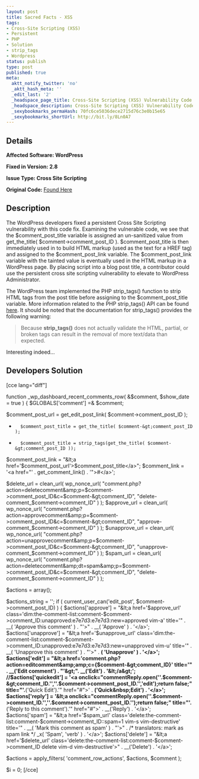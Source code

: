 ```yaml
---
layout: post
title: Sacred Facts - XSS
tags:
- Cross-Site Scripting (XSS)
- Persistent
- PHP
- Solution
- strip_tags
- Wordpress
status: publish
type: post
published: true
meta:
  aktt_notify_twitter: 'no'
  _aktt_hash_meta: ''
  _edit_last: '2'
  _headspace_page_title: Cross-Site Scripting (XSS) Vulnerability Code Example
  _headspace_description: Cross-Site Scripting (XSS) Vulnerability Code Example
  _sexybookmarks_permaHash: 70fc6ce5036dece2715d76c3e0b15e65
  _sexybookmarks_shortUrl: http://bit.ly/8Ln0A7
---
```

## Details
<strong>__Affected Software:__ WordPress</strong>

<strong>__Fixed in Version:__  2.8</strong>

<strong>__Issue Type:__ Cross Site Scripting</strong>

<strong>Original Code: </strong><a href="http://spotthevuln.com/2009/11/vulnerable-code-sacred-facts/">Found Here</a>
## Description
The WordPress developers fixed a persistent Cross Site Scripting vulnerability with this code fix.  Examining the vulnerable code, we see that the $comment_post_title variable is assigned an un-sanitized value from get_the_title( $comment-&gt;comment_post_ID ).  $comment_post_title is then immediately used in to build HTML markup (used as the text for a HREF tag) and assigned to the $comment_post_link variable.  The $comment_post_link variable with the tainted value is eventually used in the HTML markup in a WordPress page.  By placing script into a blog post title, a contributor could use the persistent cross site scripting vulnerability to elevate to WordPress Administrator.

 

The WordPress team implemented the PHP strip_tags() function to strip HTML tags from the post title before assigning to the $comment_post_title variable.  More information related to the PHP strip_tags() API can be found <a title="PHP strip_tags" href="http://us2.php.net/manual/en/function.strip-tags.php" target="_blank">here</a>.  It should be noted that the documentation for strip_tags() provides the following warning:
<blockquote>Because <strong>strip_tags()</strong> does not actually validate the HTML, partial, or broken tags can result in the removal of more text/data than expected.</blockquote>
Interesting indeed...
<h2>Developers Solution</h2>
[cce lang="diff"]

function _wp_dashboard_recent_comments_row( &amp;$comment, $show_date = true ) {
$GLOBALS['comment'] =&amp; $comment;

$comment_post_url = get_edit_post_link( $comment-&gt;comment_post_ID );
-       $comment_post_title = get_the_title( $comment-&gt;comment_post_ID );
+       $comment_post_title = strip_tags(get_the_title( $comment-&gt;comment_post_ID ));
$comment_post_link = "&lt;a href='$comment_post_url'&gt;$comment_post_title&lt;/a&gt;";
$comment_link = '&lt;a href="' . get_comment_link() . '"&gt;#&lt;/a&gt;';

$delete_url = clean_url( wp_nonce_url( "comment.php?action=deletecomment&amp;p=$comment-&gt;comment_post_ID&amp;c=$comment-&gt;comment_ID", "delete-comment_$comment-&gt;comment_ID" ) );
$approve_url = clean_url( wp_nonce_url( "comment.php?action=approvecomment&amp;p=$comment-&gt;comment_post_ID&amp;c=$comment-&gt;comment_ID", "approve-comment_$comment-&gt;comment_ID" ) );
$unapprove_url = clean_url( wp_nonce_url( "comment.php?action=unapprovecomment&amp;p=$comment-&gt;comment_post_ID&amp;c=$comment-&gt;comment_ID", "unapprove-comment_$comment-&gt;comment_ID" ) );
$spam_url = clean_url( wp_nonce_url( "comment.php?action=deletecomment&amp;dt=spam&amp;p=$comment-&gt;comment_post_ID&amp;c=$comment-&gt;comment_ID", "delete-comment_$comment-&gt;comment_ID" ) );

$actions = array();

$actions_string = '';
if ( current_user_can('edit_post', $comment-&gt;comment_post_ID) ) {
$actions['approve'] = "&lt;a href='$approve_url' class='dim:the-comment-list:comment-$comment-&gt;comment_ID:unapproved:e7e7d3:e7e7d3:new=approved vim-a' title='" . __( 'Approve this comment' ) . "'&gt;" . __( 'Approve' ) . '&lt;/a&gt;';
$actions['unapprove'] = "&lt;a href='$unapprove_url' class='dim:the-comment-list:comment-$comment-&gt;comment_ID:unapproved:e7e7d3:e7e7d3:new=unapproved vim-u' title='" . __( 'Unapprove this comment' ) . "'&gt;" . __( 'Unapprove' ) . '&lt;/a&gt;';
$actions['edit'] = "&lt;a href='comment.php?action=editcomment&amp;amp;c={$comment-&gt;comment_ID}' title='" . __('Edit comment') . "'&gt;". __('Edit') . '&lt;/a&gt;';
//$actions['quickedit'] = '&lt;a onclick="commentReply.open(''.$comment-&gt;comment_ID.'',''.$comment-&gt;comment_post_ID.'','edit');return false;" title="'.__('Quick Edit').'" href="#"&gt;' . __('Quick&amp;nbsp;Edit') . '&lt;/a&gt;';
$actions['reply'] = '&lt;a onclick="commentReply.open(''.$comment-&gt;comment_ID.'',''.$comment-&gt;comment_post_ID.'');return false;" title="'.__('Reply to this comment').'" href="#"&gt;' . __('Reply') . '&lt;/a&gt;';
$actions['spam'] = "&lt;a href='$spam_url' class='delete:the-comment-list:comment-$comment-&gt;comment_ID::spam=1 vim-s vim-destructive' title='" . __( 'Mark this comment as spam' ) . "'&gt;" . /* translators: mark as spam link */  _x( 'Spam', 'verb' ) . '&lt;/a&gt;';
$actions['delete'] = "&lt;a href='$delete_url' class='delete:the-comment-list:comment-$comment-&gt;comment_ID delete vim-d vim-destructive'&gt;" . __('Delete') . '&lt;/a&gt;';

$actions = apply_filters( 'comment_row_actions', $actions, $comment );

$i = 0;
[/cce] 

